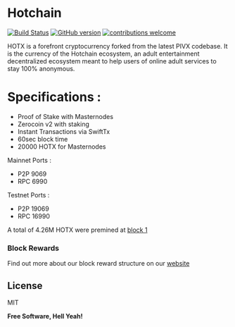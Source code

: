 # Hotchain

[![Build Status](https://travis-ci.org/Hotchain-HOTX/Hotchain.svg?branch=master)](https://travis-ci.org/Hotchain-HOTX/Hotchain)  [![GitHub version](https://badge.fury.io/gh/Hotchain-HOTX%2FHotchain.svg)](https://badge.fury.io/gh/Hotchain-HOTX%2FHotchain) [![contributions welcome](https://img.shields.io/badge/contributions-welcome-brightgreen.svg?style=flat)](https://github.com/Hotchain-HOTX/Hotchain/issues) 



HOTX is a forefront cryptocurrency forked from the latest PIVX codebase. It is the currency of the Hotchain ecosystem, an adult entertainment decentralized ecosystem meant to help users of online adult services to stay 100% anonymous.


# Specifications :

  - Proof of Stake with Masternodes
  - Zerocoin v2 with staking
  - Instant Transactions via SwiftTx
  - 60sec block time
  - 20000 HOTX for Masternodes


Mainnet Ports :
  - P2P 9069
  - RPC 6990

Testnet Ports :
  - P2P 19069
  - RPC 16990

A total of 4.26M HOTX were premined at [block 1](https://explorer.hotchain.me/block/1)

### Block Rewards

Find out more about our block reward structure on our [website](https://www.hotchain.me)

License
----

MIT


**Free Software, Hell Yeah!**

[//]: # (These are reference links used in the body of this note and get stripped out when the markdown processor does its job. There is no need to format nicely because it shouldn't be seen. Thanks SO - http://stackoverflow.com/questions/4823468/store-comments-in-markdown-syntax)


   [dill]: <https://github.com/joemccann/dillinger>
   [git-repo-url]: <https://github.com/joemccann/dillinger.git>
   [john gruber]: <http://daringfireball.net>
   [df1]: <http://daringfireball.net/projects/markdown/>
   [markdown-it]: <https://github.com/markdown-it/markdown-it>
   [Ace Editor]: <http://ace.ajax.org>
   [node.js]: <http://nodejs.org>
   [Twitter Bootstrap]: <http://twitter.github.com/bootstrap/>
   [jQuery]: <http://jquery.com>
   [@tjholowaychuk]: <http://twitter.com/tjholowaychuk>
   [express]: <http://expressjs.com>
   [AngularJS]: <http://angularjs.org>
   [Gulp]: <http://gulpjs.com>

   [PlDb]: <https://github.com/joemccann/dillinger/tree/master/plugins/dropbox/README.md>
   [PlGh]: <https://github.com/joemccann/dillinger/tree/master/plugins/github/README.md>
   [PlGd]: <https://github.com/joemccann/dillinger/tree/master/plugins/googledrive/README.md>
   [PlOd]: <https://github.com/joemccann/dillinger/tree/master/plugins/onedrive/README.md>
   [PlMe]: <https://github.com/joemccann/dillinger/tree/master/plugins/medium/README.md>
   [PlGa]: <https://github.com/RahulHP/dillinger/blob/master/plugins/googleanalytics/README.md>
